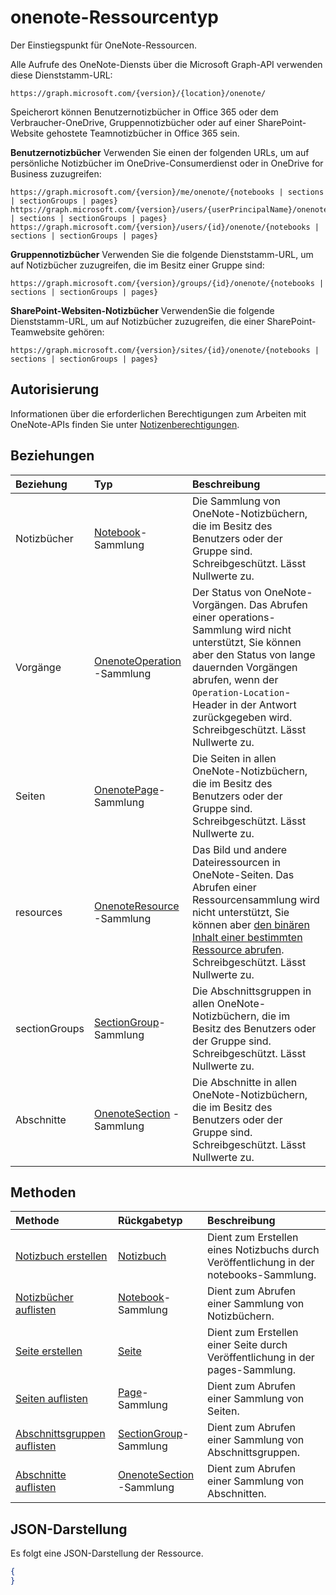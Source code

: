 # <a name="onenote-resource-type"></a>onenote-Ressourcentyp

Der Einstiegspunkt für OneNote-Ressourcen.

Alle Aufrufe des OneNote-Diensts über die Microsoft Graph-API verwenden diese Dienststamm-URL:

```
https://graph.microsoft.com/{version}/{location}/onenote/ 
```

Speicherort können Benutzernotizbücher in Office 365 oder dem Verbraucher-OneDrive, Gruppennotizbücher oder auf einer SharePoint-Website gehostete Teamnotizbücher in Office 365 sein. 

**Benutzernotizbücher** Verwenden Sie einen der folgenden URLs, um auf persönliche Notizbücher im OneDrive-Consumerdienst oder in OneDrive for Business zuzugreifen:

```
https://graph.microsoft.com/{version}/me/onenote/{notebooks | sections | sectionGroups | pages} 
https://graph.microsoft.com/{version}/users/{userPrincipalName}/onenote/{notebooks | sections | sectionGroups | pages} 
https://graph.microsoft.com/{version}/users/{id}/onenote/{notebooks | sections | sectionGroups | pages} 
```

**Gruppennotizbücher** Verwenden Sie die folgende Dienststamm-URL, um auf Notizbücher zuzugreifen, die im Besitz einer Gruppe sind:

```
https://graph.microsoft.com/{version}/groups/{id}/onenote/{notebooks | sections | sectionGroups | pages} 
```
**SharePoint-Websiten-Notizbücher** VerwendenSie die folgende Dienststamm-URL, um auf Notizbücher zuzugreifen, die einer SharePoint-Teamwebsite gehören:

```
https://graph.microsoft.com/{version}/sites/{id}/onenote/{notebooks | sections | sectionGroups | pages} 
```
## <a name="authorization"></a>Autorisierung

Informationen über die erforderlichen Berechtigungen zum Arbeiten mit OneNote-APIs finden Sie unter [Notizenberechtigungen](../../../concepts/permissions_reference.md#notes-permissions).


## <a name="relationships"></a>Beziehungen
| Beziehung | Typ   |Beschreibung|
|:---------------|:--------|:----------|
|Notizbücher|[Notebook](notebook.md)-Sammlung|Die Sammlung von OneNote-Notizbüchern, die im Besitz des Benutzers oder der Gruppe sind. Schreibgeschützt. Lässt Nullwerte zu.|
|Vorgänge|[OnenoteOperation](onenoteoperation.md) -Sammlung |Der Status von OneNote-Vorgängen. Das Abrufen einer operations-Sammlung wird nicht unterstützt, Sie können aber den Status von lange dauernden Vorgängen abrufen, wenn der `Operation-Location`-Header in der Antwort zurückgegeben wird. Schreibgeschützt. Lässt Nullwerte zu.|
|Seiten|[OnenotePage](page.md)-Sammlung|Die Seiten in allen OneNote-Notizbüchern, die im Besitz des Benutzers oder der Gruppe sind.  Schreibgeschützt. Lässt Nullwerte zu.|
|resources|[OnenoteResource](resource.md) -Sammlung |Das Bild und andere Dateiressourcen in OneNote-Seiten. Das Abrufen einer Ressourcensammlung wird nicht unterstützt, Sie können aber [den binären Inhalt einer bestimmten Ressource abrufen](resource.md). Schreibgeschützt. Lässt Nullwerte zu.|
|sectionGroups|[SectionGroup](sectiongroup.md)-Sammlung|Die Abschnittsgruppen in allen OneNote-Notizbüchern, die im Besitz des Benutzers oder der Gruppe sind.  Schreibgeschützt. Lässt Nullwerte zu.|
|Abschnitte|[OnenoteSection](section.md) -Sammlung|Die Abschnitte in allen OneNote-Notizbüchern, die im Besitz des Benutzers oder der Gruppe sind.  Schreibgeschützt. Lässt Nullwerte zu.|

## <a name="methods"></a>Methoden

| Methode           | Rückgabetyp    |Beschreibung|
|:---------------|:--------|:----------|
|[Notizbuch erstellen](../api/onenote_post_notebooks.md) |[Notizbuch](notebook.md)| Dient zum Erstellen eines Notizbuchs durch Veröffentlichung in der notebooks-Sammlung.|
|[Notizbücher auflisten](../api/onenote_list_notebooks.md) |[Notebook](notebook.md)-Sammlung| Dient zum Abrufen einer Sammlung von Notizbüchern.|
|[Seite erstellen](../api/onenote_post_pages.md) |[Seite](page.md)| Dient zum Erstellen einer Seite durch Veröffentlichung in der pages-Sammlung.|
|[Seiten auflisten](../api/onenote_list_pages.md) |[Page](page.md)-Sammlung| Dient zum Abrufen einer Sammlung von Seiten.|
|[Abschnittsgruppen auflisten](../api/onenote_list_sectiongroups.md) |[SectionGroup](sectiongroup.md)-Sammlung| Dient zum Abrufen einer Sammlung von Abschnittsgruppen.|
|[Abschnitte auflisten](../api/onenote_list_sections.md) |[OnenoteSection](section.md) -Sammlung| Dient zum Abrufen einer Sammlung von Abschnitten.|


## <a name="json-representation"></a>JSON-Darstellung
Es folgt eine JSON-Darstellung der Ressource.
<!--{
  "blockType": "resource",
  "baseType": "microsoft.graph.entity",
  "@odata.type": "microsoft.graph.onenote"
}-->
``` json
{
}
```

<!-- uuid: 8fcb5dbc-d5aa-4681-8e31-b001d5168d79
2015-10-25 14:57:30 UTC -->
<!-- {
  "type": "#page.annotation",
  "description": "onenote resource",
  "keywords": "",
  "section": "documentation",
  "tocPath": ""
}-->
